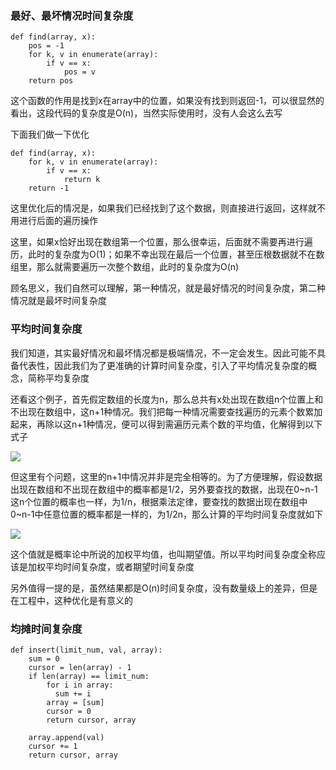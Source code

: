 
### 最好、最坏情况时间复杂度

```
def find(array, x):
    pos = -1
    for k, v in enumerate(array):
        if v == x:
            pos = v
    return pos
```

这个函数的作用是找到x在array中的位置，如果没有找到则返回-1，可以很显然的看出，这段代码的复杂度是O(n)，当然实际使用时，没有人会这么去写

下面我们做一下优化
```
def find(array, x):
    for k, v in enumerate(array):
        if v == x:
            return k
    return -1
```

这里优化后的情况是，如果我们已经找到了这个数据，则直接进行返回，这样就不用进行后面的遍历操作

这里，如果x恰好出现在数组第一个位置，那么很幸运，后面就不需要再进行遍历，此时的复杂度为O(1)；如果不幸出现在最后一个位置，甚至压根数据就不在数组里，那么就需要遍历一次整个数组，此时的复杂度为O(n)

顾名思义，我们自然可以理解，第一种情况，就是最好情况的时间复杂度，第二种情况就是最坏时间复杂度

### 平均时间复杂度

我们知道，其实最好情况和最坏情况都是极端情况，不一定会发生。因此可能不具备代表性，因此我们为了更准确的计算时间复杂度，引入了平均情况复杂度的概念，简称平均复杂度

还看这个例子，首先假定数组的长度为n，那么总共有x处出现在数组n个位置上和不出现在数组中，这n+1种情况。我们把每一种情况需要查找遍历的元素个数累加起来，再除以这n+1种情况，便可以得到需遍历元素个数的平均值，化解得到以下式子

![][image-1]

但这里有个问题，这里的n+1中情况并非是完全相等的。为了方便理解，假设数据出现在数组和不出现在数组中的概率都是1/2，另外要查找的数据，出现在0\~n-1这n个位置的概率也一样，为1/n，根据乘法定律，要查找的数据出现在数组中0\~n-1中任意位置的概率都是一样的，为1/2n，那么计算的平均时间复杂度就如下

![][image-2]


这个值就是概率论中所说的加权平均值，也叫期望值。所以平均时间复杂度全称应该是加权平均时间复杂度，或者期望时间复杂度


另外值得一提的是，虽然结果都是O(n)时间复杂度，没有数量级上的差异，但是在工程中，这种优化是有意义的

### 均摊时间复杂度

```
def insert(limit_num, val, array):
    sum = 0
    cursor = len(array) - 1
    if len(array) == limit_num:
        for i in array:
          sum += i
        array = [sum]
        cursor = 0
        return cursor, array

    array.append(val)
    cursor += 1
    return cursor, array
```

[image-1]:	https://github.com/hacksman/learning/blob/master/picture/pingjun_1.jpeg
[image-2]:	https://github.com/hacksman/learning/blob/master/picture/pingjun_2.jpeg